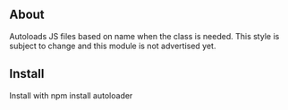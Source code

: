 ## About
Autoloads JS files based on name when the class is needed.
This style is subject to change and this module is not advertised yet.

## Install

Install with npm install autoloader